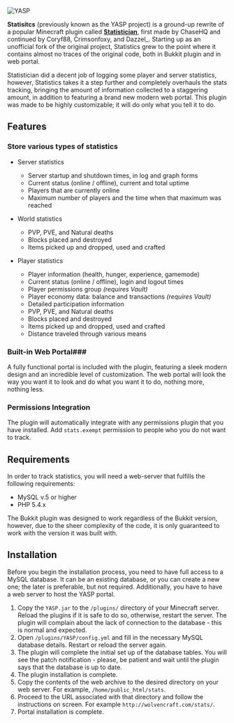 ![YASP](http://dl.wolvencraft.com/src/img/bdev/statistics.png)

**Statisitcs** (previously known as the YASP project) is a ground-up rewrite of a popular Minecraft plugin called **[Statistician](http://dev.bukkit.org/server-mods/statisticianv2/)**, first made by ChaseHQ and continued by Coryf88, Crimsonfoxy, and Dazzel_. Starting up as an unofficial fork of the original project, Statistics grew to the point where it contains almost no traces of the original code, both in Bukkit plugin and in web portal.

Statistician did a decent job of logging some player and server statistics, however, Statistics takes it a step further and completely overhauls the stats tracking, bringing the amount of information collected to a staggering amount, in addition to featuring a brand new modern web portal. This plugin was made to be highly customizable; it will do only what you tell it to do.

## Features ##

### Store various types of statistics ###

- Server statistics
    - Server startup and shutdown times, in log and graph forms
    - Current status (online / offline), current and total uptime
    - Players that are currently online
    - Maximum number of players and the time when that maximum was reached

- World statistics
    - PVP, PVE, and Natural deaths
    - Blocks placed and destroyed
    - Items picked up and dropped, used and crafted

- Player statistics
    - Player information (health, hunger, experience, gamemode)
    - Current status (online / offline), login and logout times
    - Player permissions group _(requires Vault)_
    - Player economy data: balance and transactions _(requires Vault)_
    - Detailed participation information
    - PVP, PVE, and Natural deaths
    - Blocks placed and destroyed
    - Items picked up and dropped, used and crafted
    - Distance traveled through various means

### Built-in Web Portal###
A fully functional portal is included with the plugin, featuring a sleek modern design and an incredible level of customization. The web portal will look the way you want it to look and do what you want it to do, nothing more, nothing less.

### Permissions Integration ###
The plugin will automatically integrate with any permissions plugin that you have installed. Add `stats.exempt` permission to people who you do not want to track.

## Requirements ##
In order to track statistics, you will need a web-server that fulfills the following requirements:

- MySQL v.5 or higher
- PHP 5.4.x

The Bukkit plugin was designed to work regardless of the Bukkit version, however, due to the sheer complexity of the code, it is only guaranteed to work with the version it was built with.

## Installation ##
Before you begin the installation process, you need to have full access to a MySQL database. It can be an existing database, or you can create a new one; the later is preferable, but not required. Additionally, you have to have a web server to host the YASP portal.

1. Copy the `YASP.jar` to the `/plugins/` directory of your Minecraft server. Reload the plugins if it is safe to do so, otherwise, restart the server. The plugin will complain about the lack of connection to the database - this is normal and expected.
2. Open `/plugins/YASP/config.yml` and fill in the necessary MySQL database details. Restart or reload the server again.
3. The plugin will complete the initial set up of the database tables. You will see the patch notification - please, be patient and wait until the plugin says that the database is up to date.
4. The plugin installation is complete.
5. Copy the contents of the web archive to the desired directory on your web server. For example, `/home/public_html/stats`.
6. Proceed to the URL associated with that directory and follow the instructions on screen. For example `http://wolvencraft.com/stats/`.
7. Portal installation is complete.